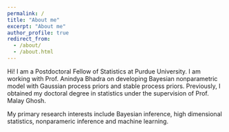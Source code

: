 ```yaml
---
permalink: /
title: "About me"
excerpt: "About me"
author_profile: true
redirect_from: 
  - /about/
  - /about.html
---
```


Hi! I am a Postdoctoral Fellow of Statistics at Purdue University. I am working with Prof. Anindya Bhadra on developing Bayesian nonparametric model with Gaussian process priors and stable process priors. Previously, I obtained my doctoral degree in statistics under the supervision of Prof. Malay Ghosh.

My primary research interests include Bayesian inference, high dimensional statistics, nonparameric inference and machine learning. 

